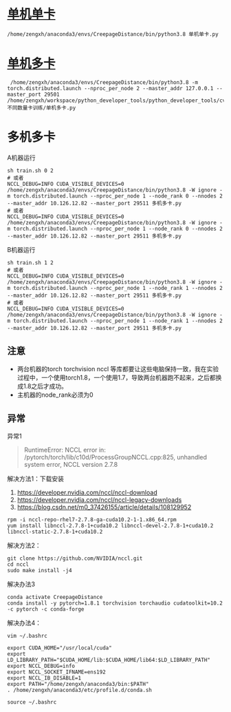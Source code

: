 # [单机单卡](单机单卡.py)
```shell script
/home/zengxh/anaconda3/envs/CreepageDistance/bin/python3.8 单机单卡.py
```

# [单机多卡](单机多卡.py)
```shell script
 /home/zengxh/anaconda3/envs/CreepageDistance/bin/python3.8 -m torch.distributed.launch --nproc_per_node 2 --master_addr 127.0.0.1 --master_port 29501 /home/zengxh/workspace/python_developer_tools/python_developer_tools/cv/train/不同数量卡训练/单机多卡.py
```

# 多机多卡
A机器运行
```shell script
sh train.sh 0 2
# 或者
NCCL_DEBUG=INFO CUDA_VISIBLE_DEVICES=0 /home/zengxh/anaconda3/envs/CreepageDistance/bin/python3.8 -W ignore -m torch.distributed.launch --nproc_per_node 1 --node_rank 0 --nnodes 2 --master_addr 10.126.12.82 --master_port 29511 多机多卡.py
# 或者
NCCL_DEBUG=INFO CUDA_VISIBLE_DEVICES=0 /home/zengxh/anaconda3/envs/CreepageDistance/bin/python3.8 -W ignore -m torch.distributed.launch --nproc_per_node 1 --node_rank 0 --nnodes 2 --master_addr 10.126.12.82 --master_port 29511 多机多卡.py
```
B机器运行
```shell script
sh train.sh 1 2
# 或者
NCCL_DEBUG=INFO CUDA_VISIBLE_DEVICES=0 /home/zengxh/anaconda3/envs/CreepageDistance/bin/python3.8 -W ignore -m torch.distributed.launch --nproc_per_node 1 --node_rank 1 --nnodes 2 --master_addr 10.126.12.82 --master_port 29511 多机多卡.py
# 或者
NCCL_DEBUG=INFO CUDA_VISIBLE_DEVICES=0 /home/zengxh/anaconda3/envs/CreepageDistance/bin/python3.8 -W ignore -m torch.distributed.launch --nproc_per_node 1 --node_rank 1 --nnodes 2 --master_addr 10.126.12.82 --master_port 29511 多机多卡.py
```
## 注意
- 两台机器的torch torchvision nccl 等库都要让这些电脑保持一致，我在实验过程中，一个使用torch1.8，一个使用1.7，导致两台机器跑不起来，之后都换成1.8之后才成功。
- 主机器的node_rank必须为0
## 异常
异常1
> RuntimeError: NCCL error in: /pytorch/torch/lib/c10d/ProcessGroupNCCL.cpp:825, 
>unhandled system error, NCCL version 2.7.8

解决方法1：下载安装
1. https://developer.nvidia.com/nccl/nccl-download
2. https://developer.nvidia.com/nccl/nccl-legacy-downloads
3. https://blog.csdn.net/m0_37426155/article/details/108129952
```shell script
rpm -i nccl-repo-rhel7-2.7.8-ga-cuda10.2-1-1.x86_64.rpm
yum install libnccl-2.7.8-1+cuda10.2 libnccl-devel-2.7.8-1+cuda10.2 libnccl-static-2.7.8-1+cuda10.2
```
解决方法2：
```shell script
git clone https://github.com/NVIDIA/nccl.git
cd nccl
sudo make install -j4
```
解决办法3
```shell script
conda activate CreepageDistance
conda install -y pytorch=1.8.1 torchvision torchaudio cudatoolkit=10.2 -c pytorch -c conda-forge
```
解决办法4：
```shell script
vim ~/.bashrc

export CUDA_HOME="/usr/local/cuda"
export LD_LIBRARY_PATH="$CUDA_HOME/lib:$CUDA_HOME/lib64:$LD_LIBRARY_PATH"
export NCCL_DEBUG=info
export NCCL_SOCKET_IFNAME=ens192
export NCCL_IB_DISABLE=1
export PATH="/home/zengxh/anaconda3/bin:$PATH"
. /home/zengxh/anaconda3/etc/profile.d/conda.sh

source ~/.bashrc
```
